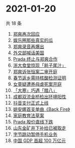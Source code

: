 # 2021-01-20

共 18 条

<!-- BEGIN ZHIHUSEARCH -->
<!-- 最后更新时间 Wed Jan 20 2021 17:41:24 GMT+0800 (CST) -->
1. [郑爽再次回应](https://www.zhihu.com/search?q=郑爽回应)
1. [娱乐圈那些真实的瓜](https://www.zhihu.com/search?q=娱乐圈有什么真实的瓜)
1. [郑爽录音再爆出](https://www.zhihu.com/search?q=郑爽录音)
1. [外交部喊话美国](https://www.zhihu.com/search?q=德特里克堡)
1. [Prada 终止与郑爽合作](https://www.zhihu.com/search?q=prada)
1. [浙大食堂惊现「耗子尾汁」](https://www.zhihu.com/search?q=浙大食堂)
1. [郑爽诉张恒案二审开庭](https://www.zhihu.com/search?q=郑爽起诉)
1. [春节返乡需持核酸检测证明](https://www.zhihu.com/search?q=春节返乡)
1. [女童疑遭养母虐死案开庭](https://www.zhihu.com/search?q=郑仁)
1. [「大寒」巧遇「腊八」](https://www.zhihu.com/search?q=大寒)
1. [成都双流金桥检出环境阳性](https://www.zhihu.com/search?q=成都双流金桥)
1. [抖音支付正式上线](https://www.zhihu.com/search?q=抖音支付)
1. [姚安娜首支单曲《Back Fire》](https://www.zhihu.com/search?q=姚安娜)
1. [家庭教育法草案](https://www.zhihu.com/search?q=家庭教育法草案)
1. [Prada 股价直线下跌](https://www.zhihu.com/search?q=prada股价)
1. [山东金矿井下补给已被取走](https://www.zhihu.com/search?q=金矿事故)
1. [字节跳动暂停手机业务](https://www.zhihu.com/search?q=字节跳动)
1. [中国 GDP 首超 100 万亿元](https://www.zhihu.com/search?q=中国gdp)
<!-- END ZHIHUSEARCH -->
